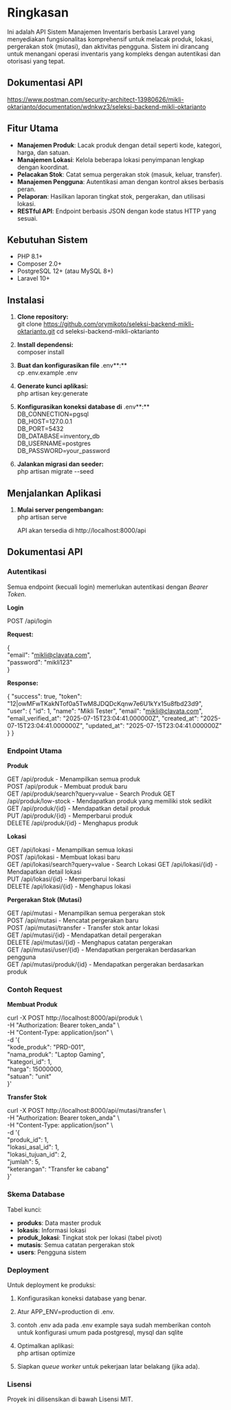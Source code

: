 # **Ringkasan**

Ini adalah API Sistem Manajemen Inventaris berbasis Laravel yang menyediakan fungsionalitas komprehensif untuk melacak produk, lokasi, pergerakan stok (mutasi), dan aktivitas pengguna. Sistem ini dirancang untuk menangani operasi inventaris yang kompleks dengan autentikasi dan otorisasi yang tepat.

## Dokumentasi API
https://www.postman.com/security-architect-13980626/mikli-oktarianto/documentation/wdnkwz3/seleksi-backend-mikli-oktarianto

## **Fitur Utama**

* **Manajemen Produk**: Lacak produk dengan detail seperti kode, kategori, harga, dan satuan.  
* **Manajemen Lokasi**: Kelola beberapa lokasi penyimpanan lengkap dengan koordinat.  
* **Pelacakan Stok**: Catat semua pergerakan stok (masuk, keluar, transfer).  
* **Manajemen Pengguna**: Autentikasi aman dengan kontrol akses berbasis peran.  
* **Pelaporan**: Hasilkan laporan tingkat stok, pergerakan, dan utilisasi lokasi.  
* **RESTful API**: Endpoint berbasis JSON dengan kode status HTTP yang sesuai.

## **Kebutuhan Sistem**

* PHP 8.1+  
* Composer 2.0+  
* PostgreSQL 12+ (atau MySQL 8+)  
* Laravel 10+

## **Instalasi**

1. **Clone repository:**  
   git clone https://github.com/orymikoto/seleksi-backend-mikli-oktarianto.git
   cd seleksi-backend-mikli-oktarianto

2. **Install dependensi:**  
   composer install

3. **Buat dan konfigurasikan file** .env**:**  
   cp .env.example .env

4. **Generate kunci aplikasi:**  
   php artisan key:generate

5. **Konfigurasikan koneksi database di** .env**:**  
   DB\_CONNECTION=pgsql  
   DB\_HOST=127.0.0.1  
   DB\_PORT=5432  
   DB\_DATABASE=inventory\_db  
   DB\_USERNAME=postgres  
   DB\_PASSWORD=your\_password

6. **Jalankan migrasi dan seeder:**  
   php artisan migrate \--seed

## **Menjalankan Aplikasi**

1. **Mulai server pengembangan:**  
   php artisan serve

   API akan tersedia di http://localhost:8000/api

## **Dokumentasi API**

### **Autentikasi**

Semua endpoint (kecuali login) memerlukan autentikasi dengan *Bearer Token*.

**Login**

POST /api/login

**Request:**

{  
    "email": "mikli@clavata.com",  
    "password": "mikli123"  
}

**Response:**

{
    "success": true,
    "token": "12|owMFwTKakNTof0a5TwM8JDQDcKqnw7e6U1kYx15u8fbd23d9",
    "user": {
        "id": 1,
        "name": "Mikli Tester",
        "email": "mikli@clavata.com",
        "email_verified_at": "2025-07-15T23:04:41.000000Z",
        "created_at": "2025-07-15T23:04:41.000000Z",
        "updated_at": "2025-07-15T23:04:41.000000Z"
    }
}

### **Endpoint Utama**

**Produk**

GET    /api/produk       \- Menampilkan semua produk  
POST   /api/produk       \- Membuat produk baru  
GET    /api/produk/search?query=value  \- Search Produk
GET    /api/produk/low-stock  \- Mendapatkan produk yang memiliki stok sedikit
GET    /api/produk/{id}  \- Mendapatkan detail produk  
PUT    /api/produk/{id}  \- Memperbarui produk  
DELETE /api/produk/{id}  \- Menghapus produk

**Lokasi**

GET    /api/lokasi       \- Menampilkan semua lokasi  
POST   /api/lokasi       \- Membuat lokasi baru  
GET    /api/lokasi/search?query=value  \- Search Lokasi 
GET    /api/lokasi/{id}  \- Mendapatkan detail lokasi  
PUT    /api/lokasi/{id}  \- Memperbarui lokasi  
DELETE /api/lokasi/{id}  \- Menghapus lokasi

**Pergerakan Stok (Mutasi)**

GET    /api/mutasi                  \- Menampilkan semua pergerakan stok  
POST   /api/mutasi                  \- Mencatat pergerakan baru  
POST   /api/mutasi/transfer         \- Transfer stok antar lokasi  
GET    /api/mutasi/{id}             \- Mendapatkan detail pergerakan  
DELETE /api/mutasi/{id}             \- Menghapus catatan pergerakan  
GET    /api/mutasi/user/{id}      \- Mendapatkan pergerakan berdasarkan pengguna  
GET    /api/mutasi/produk/{id}    \- Mendapatkan pergerakan berdasarkan produk

### **Contoh Request**

**Membuat Produk**

curl \-X POST http://localhost:8000/api/produk \\  
  \-H "Authorization: Bearer token\_anda" \\  
  \-H "Content-Type: application/json" \\  
  \-d '{  
    "kode\_produk": "PRD-001",  
    "nama\_produk": "Laptop Gaming",  
    "kategori\_id": 1,  
    "harga": 15000000,  
    "satuan": "unit"  
  }'

**Transfer Stok**

curl \-X POST http://localhost:8000/api/mutasi/transfer \\  
  \-H "Authorization: Bearer token\_anda" \\  
  \-H "Content-Type: application/json" \\  
  \-d '{  
    "produk\_id": 1,  
    "lokasi\_asal\_id": 1,  
    "lokasi\_tujuan\_id": 2,  
    "jumlah": 5,  
    "keterangan": "Transfer ke cabang"  
  }'

### **Skema Database**

Tabel kunci:

* **produks**: Data master produk  
* **lokasis**: Informasi lokasi  
* **produk\_lokasi**: Tingkat stok per lokasi (tabel pivot)  
* **mutasis**: Semua catatan pergerakan stok  
* **users**: Pengguna sistem

### **Deployment**

Untuk deployment ke produksi:

1. Konfigurasikan koneksi database yang benar.  
2. Atur APP\_ENV=production di .env.  
3. contoh .env ada pada .env example saya sudah memberikan contoh untuk konfigurasi umum pada postgresql, mysql dan sqlite
4. Optimalkan aplikasi:  
   php artisan optimize

5. Siapkan *queue worker* untuk pekerjaan latar belakang (jika ada).

### **Lisensi**

Proyek ini dilisensikan di bawah Lisensi MIT.
